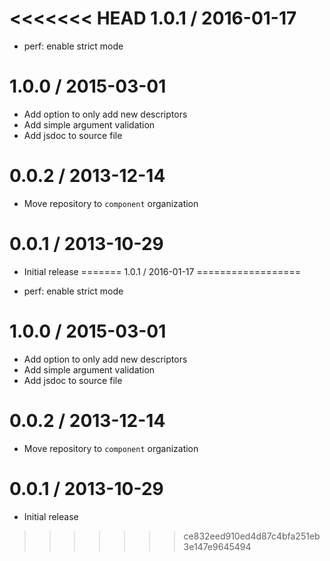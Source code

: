 <<<<<<< HEAD
1.0.1 / 2016-01-17
==================

  * perf: enable strict mode

1.0.0 / 2015-03-01
==================

  * Add option to only add new descriptors
  * Add simple argument validation
  * Add jsdoc to source file

0.0.2 / 2013-12-14
==================

  * Move repository to `component` organization

0.0.1 / 2013-10-29
==================

  * Initial release
=======
1.0.1 / 2016-01-17
==================

  * perf: enable strict mode

1.0.0 / 2015-03-01
==================

  * Add option to only add new descriptors
  * Add simple argument validation
  * Add jsdoc to source file

0.0.2 / 2013-12-14
==================

  * Move repository to `component` organization

0.0.1 / 2013-10-29
==================

  * Initial release
>>>>>>> ce832eed910ed4d87c4bfa251eb3e147e9645494
